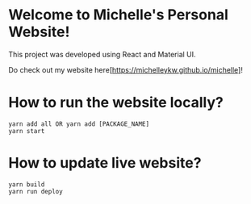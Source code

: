 # Welcome to Michelle's Personal Website!

This project was developed using React and Material UI.

Do check out my website here[https://michelleykw.github.io/michelle]!

# How to run the website locally?

```
yarn add all OR yarn add [PACKAGE_NAME]
yarn start
```

# How to update live website?

```
yarn build
yarn run deploy
```
